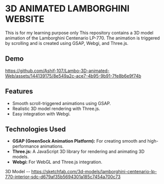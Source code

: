 # 3D ANIMATED LAMBORGHINI WEBSITE

This is for my learning purpose only
This repository contains a 3D model animation of the Lamborghini Centenario LP-770. The animation is triggered by scrolling and is created using GSAP, Webgi, and Three.js.

## Demo

https://github.com/Ashif-107/Lambo-3D-animated-Web/assets/144139175/8e549a2c-ace7-4b95-9b91-7fe8b6e9f74b

## Features

- Smooth scroll-triggered animations using GSAP.
- Realistic 3D model rendering with Three.js.
- Easy integration with Webgi.

## Technologies Used

- **GSAP (GreenSock Animation Platform):** For creating smooth and high-performance animations.
- **Three.js:** A JavaScript 3D library for rendering and animating 3D models.
- **Webgi:** For WebGL and Three.js integration.


3D Model -- <a>https://sketchfab.com/3d-models/lamborghini-centenario-lp-770-interior-sdc-d679af35b5694301a185c7454a700c73</a>
